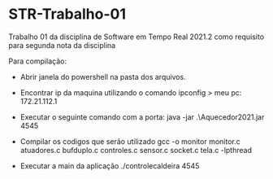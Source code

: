 # STR-Trabalho-01
Trabalho 01 da disciplina de Software em Tempo Real 2021.2 como requisito para segunda nota da disciplina

Para compilação:
- Abrir janela do powershell na pasta dos arquivos.
- Encontrar ip da maquina utilizando o comando ipconfig > meu pc: 172.21.112.1
- Executar o seguinte comando com a porta:
java -jar .\Aquecedor2021.jar 4545

- Compilar os codigos que serão utilizado
gcc -o monitor monitor.c atuadores.c bufduplo.c controles.c sensor.c socket.c tela.c -lpthread

- Executar a main da aplicação
./controlecaldeira <ip> 4545
